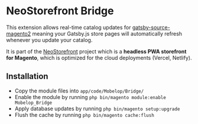 # NeoStorefront Bridge

This extension allows real-time catalog updates for [gatsby-source-magento2](https://github.com/mobelop/gatsby-source-magento2) meaning
your Gatsby.js store pages will automatically refresh whenever you update your catalog.

It is part of the [NeoStorefront](https://www.neostorefront.com/) project which is a **headless PWA storefront for Magento**, which is optimized for the cloud deployments (Vercel, Netlify).

## Installation
 - Copy the module files into `app/code/Mobelop/Bridge/`
 - Enable the module by running `php bin/magento module:enable Mobelop_Bridge`
 - Apply database updates by running `php bin/magento setup:upgrade`
 - Flush the cache by running `php bin/magento cache:flush`
